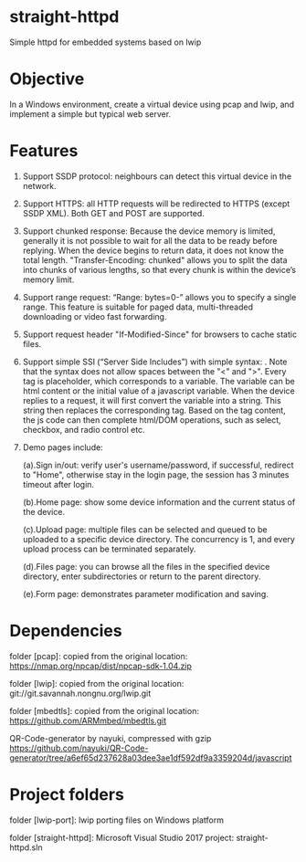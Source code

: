 # straight-httpd

Simple httpd for embedded systems based on lwip

# Objective

In a Windows environment, create a virtual device using pcap and lwip, and implement a simple but typical web server.

# Features

1. Support SSDP protocol: neighbours can detect this virtual device in the network.

2. Support HTTPS: all HTTP requests will be redirected to HTTPS (except SSDP XML). Both GET and POST are supported.

3. Support chunked response: Because the device memory is limited, generally it is not possible to wait for all the data to be ready before replying. When the device begins to return data, it does not know the total length. "Transfer-Encoding: chunked" allows you to split the data into chunks of various lengths, so that every chunk is within the device’s memory limit.

4. Support range request: “Range: bytes=0-” allows you to specify a single range. This feature is suitable for paged data, multi-threaded downloading or video fast forwarding.

5. Support request header "If-Modified-Since" for browsers to cache static files.

6. Support simple SSI (“Server Side Includes”) with simple syntax: <!--#TAG_NAME-->. Note that the syntax does not allow spaces between the "<" and ">". Every tag is placeholder, which corresponds to a variable. The variable can be html content or the initial value of a javascript variable. When the device replies to a request, it will first convert the variable into a string. This string then replaces the corresponding tag. Based on the tag content, the js code can then complete html/DOM operations, such as select, checkbox, and radio control etc.

7. Demo pages include:

    (a).Sign in/out: verify user's username/password, if successful, redirect to "Home", otherwise stay in the login page, the session has 3 minutes timeout after login.
	
    (b).Home page:  show some device information and the current status of the device.
	
    (c).Upload page: multiple files can be selected and queued to be uploaded to a specific device directory. The concurrency is 1, and every upload process can be terminated separately.
	
    (d).Files page: you can browse all the files in the specified device directory, enter subdirectories or return to the parent directory.
	
    (e).Form page: demonstrates parameter modification and saving.

# Dependencies

folder [pcap]: copied from the original location: 
	https://nmap.org/npcap/dist/npcap-sdk-1.04.zip

folder [lwip]: copied from the original location: 
	git://git.savannah.nongnu.org/lwip.git
	
folder [mbedtls]: copied from the original location: 
	https://github.com/ARMmbed/mbedtls.git	

QR-Code-generator by nayuki, compressed with gzip
    https://github.com/nayuki/QR-Code-generator/tree/a6ef65d237628a03dee3ae1df592df9a3359204d/javascript

# Project folders

folder [lwip-port]: lwip porting files on Windows platform

folder [straight-httpd]: Microsoft Visual Studio 2017 project: straight-httpd.sln
